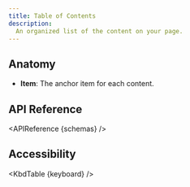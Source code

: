 ```yaml
---
title: Table of Contents
description:
  An organized list of the content on your page.
---
```


<script>
    import { APIReference, KbdTable } from '$docs/components'
    export let schemas
    export let keyboard
</script>

## Anatomy

- **Item**: The anchor item for each content.

## API Reference

<APIReference {schemas} />

## Accessibility

<KbdTable {keyboard} />
